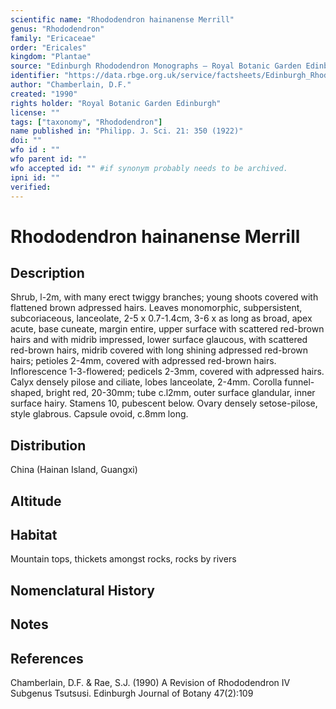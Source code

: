 ```yaml
---
scientific name: "Rhododendron hainanense Merrill"
genus: "Rhododendron"
family: "Ericaceae"
order: "Ericales"
kingdom: "Plantae"
source: "Edinburgh Rhododendron Monographs – Royal Botanic Garden Edinburgh"
identifier: "https://data.rbge.org.uk/service/factsheets/Edinburgh_Rhododendron_Monographs.xhtml"
author: "Chamberlain, D.F."
created: "1990"
rights holder: "Royal Botanic Garden Edinburgh"
license: ""
tags: ["taxonomy", "Rhododendron"]
name published in: "Philipp. J. Sci. 21: 350 (1922)"
doi: ""
wfo id : ""
wfo parent id: ""
wfo accepted id: "" #if synonym probably needs to be archived.                      
ipni id: ""
verified:
---
```


                       

# Rhododendron hainanense Merrill

## Description
Shrub, l-2m, with many erect twiggy branches; young shoots covered with flattened brown adpressed hairs. Leaves monomorphic, subpersistent, subcoriaceous, lanceolate, 2-5 x 0.7-1.4cm, 3-6 x as long as broad, apex acute, base cuneate, margin entire, upper surface with scattered red-brown hairs and with midrib impressed, lower surface glaucous, with scattered red-brown hairs, midrib covered with long shining adpressed red-brown hairs; petioles 2-4mm, covered with adpressed red-brown hairs. Inflorescence 1-3-flowered; pedicels 2-3mm, covered with adpressed hairs. Calyx densely pilose and ciliate, lobes lanceolate, 2-4mm. Corolla funnel-shaped, bright red, 20-30mm; tube c.l2mm, outer surface glandular, inner surface hairy. Stamens 10, pubescent below. Ovary densely setose-pilose, style glabrous. Capsule ovoid, c.8mm long.

## Distribution
China (Hainan Island, Guangxi)

## Altitude


## Habitat
Mountain tops, thickets amongst rocks, rocks by rivers

## Nomenclatural History

                       
## Notes


## References

Chamberlain, D.F. & Rae, S.J. (1990) A Revision of Rhododendron IV Subgenus Tsutsusi. Edinburgh Journal of Botany 47(2):109
